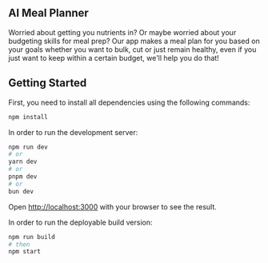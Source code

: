 ## AI Meal Planner

Worried about getting you nutrients in? Or maybe worried about your budgeting skills for meal prep? Our app makes a meal plan for you based on your goals whether you want to bulk, cut or just remain healthy, even if you just want to keep within a certain budget, we'll help you do that!

## Getting Started

First, you need to install all dependencies using the following commands:

```bash
npm install
```

In order to run the development server:

```bash
npm run dev
# or
yarn dev
# or
pnpm dev
# or
bun dev
```

Open [http://localhost:3000](http://localhost:3000) with your browser to see the result.

In order to run the deployable build version:

```bash
npm run build
# then
npm start
```
